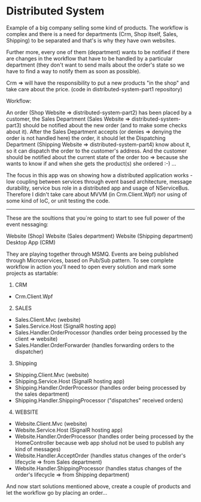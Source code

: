 # Distributed System

Example of a big company selling some kind of products. The workflow is complex and there is a need for departments (Crm, Shop itself, Sales, Shipping) to be separated and that's is why they have own websites.

Further more, every one of them (department) wants to be notified if there are changes in the workflow that have to be handled by a particular department (they don't want to send mails about the order's state so we have to find a way to notify them as soon as possible).

Crm => will have the responsibility to put a new products "in the shop" and take care about the price.
(code in distributed-system-part1 repository)

Workflow:

An order (Shop Website => distributed-system-part2) has been placed by a customer, the Sales Department (Sales Website => distributed-system-part3) should be notified about the new order (and to make some checks about it). After the Sales Department accepts (or denies => denying the order is not handled here) the order, it should let the Dispatching Department (Shipping Website => distributed-system-part4) know about it, so it can dispatch the order to the customer's address. And the customer should be notified about the current state of the order too => because she wants to know if and when she gets the product(s) she ordered :-) ...

The focus in this app was on showing how a distributed application works - low coupling between services through event based architecture, message durability, service bus role in a distributed app and usage of NServiceBus.
Therefore I didn't take care about MVVM (in Crm.Client.Wpf) nor using of some kind of IoC, or unit testing the code.

---------------------------------------------------

These are the soultions that you`re going to start to see full power of the event nessaging:

Website (Shop)
Website (Sales department)
Website (Shipping department)
Desktop App (CRM)

They are playing together through MSMQ. Events are being published through Microservices, based on Pub/Sub pattern.
To see complete workflow in action you'll need to open every solution and mark some projects as startable:

1) CRM
  - Crm.Client.Wpf

2) SALES
  - Sales.Client.Mvc (website)
  - Sales.Service.Host (SignalR hosting app)
  - Sales.Handler.OrderProcessor (handles order being processed by the client => website)
  - Sales.Handler.OrderForwarder (handles forwarding orders to the dispatcher)
  
3) Shipping
  - Shipping.Client.Mvc (website)
  - Shipping.Service.Host (SignalR hosting app)
  - Shipping.Handler.OrderProcessor (handles order being processed by the sales department)
  - Shipping.Handler.ShippingProcessor ("dispatches" received orders)
   
4) WEBSITE
  - Website.Client.Mvc (website)
  - Website.Service.Host (SignalR hosting app)
  - Website.Handler.OrderProcessor (handles order being processed by the HomeController because web app sholud not be used to publish any kind of messages)
  - Website.Handler.AcceptOrder (handles status changes of the order's lifecycle => from Sales department)
  - Website.Handler.ShippingProcessor (handles status changes of the order's lifecycle => from Shipping department)
   
  
And now start solutions mentioned above, create a couple of products and let the workflow go by placing an order...
